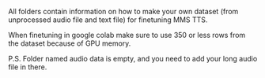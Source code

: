 All folders contain information on how to make your own dataset (from unprocessed audio file and text file) for finetuning MMS TTS.
  
When finetuning in google colab make sure to use 350 or less rows from the dataset because of GPU memory.

P.S. Folder named audio data is empty, and you need to add your long audio file in there.
